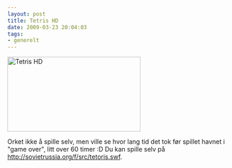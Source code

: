```yaml
---
layout: post
title: Tetris HD
date: 2009-03-23 20:04:03
tags: 
- generelt
---
```

<a href="http://pjatt.net/images/2009/03/tetris.png"><img src="http://pjatt.net/images/2009/03/tetris-300x168.png" alt="Tetris HD" title="Tetris HD" width="300" height="168" class="aligncenter size-medium wp-image-834" /></a> 

Orket ikke å spille selv, men ville se hvor lang tid det tok før spillet havnet i "game over", litt over 60 timer :D Du kan spille selv på <a href="http://sovietrussia.org/f/src/tetoris.swf">http://sovietrussia.org/f/src/tetoris.swf</a>.
